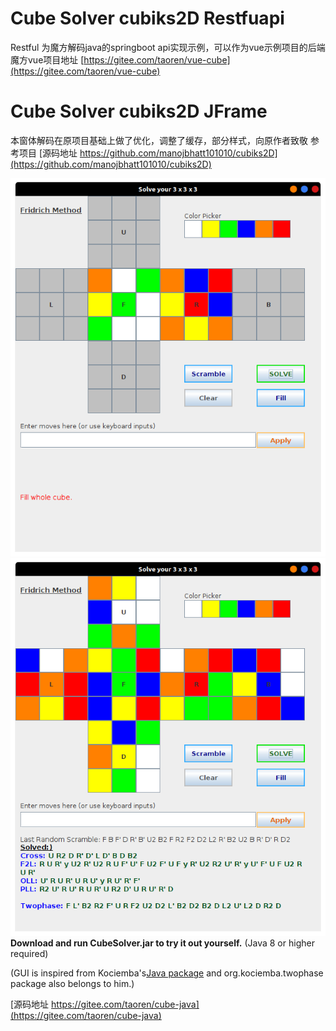 # Cube Solver cubiks2D Restfuapi
Restful
为魔方解码java的springboot api实现示例，可以作为vue示例项目的后端
魔方vue项目地址
[https://gitee.com/taoren/vue-cube](https://gitee.com/taoren/vue-cube)


# Cube Solver cubiks2D JFrame
本窗体解码在原项目基础上做了优化，调整了缓存，部分样式，向原作者致敬
参考项目
[源码地址 https://github.com/manojbhatt101010/cubiks2D](https://github.com/manojbhatt101010/cubiks2D)

![fill.png](Screenshots/fill.png)
![solution.png](Screenshots/solution.png)
**Download and run CubeSolver.jar to try it out yourself.** (Java 8 or higher required)

(GUI is inspired from Kociemba's[Java package](http://kociemba.org/download.htm) and org.kociemba.twophase package also belongs to him.)

[源码地址 https://gitee.com/taoren/cube-java](https://gitee.com/taoren/cube-java)
